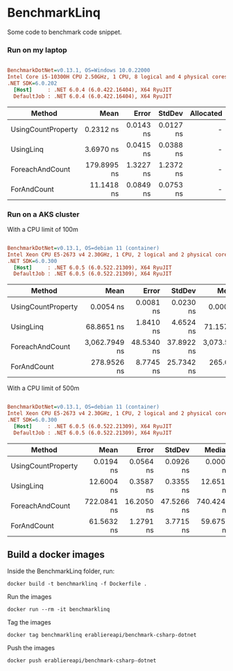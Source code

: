 # BenchmarkLinq

Some code to benchmark code snippet.

### Run on my laptop

``` ini

BenchmarkDotNet=v0.13.1, OS=Windows 10.0.22000
Intel Core i5-10300H CPU 2.50GHz, 1 CPU, 8 logical and 4 physical cores
.NET SDK=6.0.202
  [Host]     : .NET 6.0.4 (6.0.422.16404), X64 RyuJIT
  DefaultJob : .NET 6.0.4 (6.0.422.16404), X64 RyuJIT


```
|             Method |        Mean |     Error |    StdDev | Allocated |
|------------------- |------------:|----------:|----------:|----------:|
| UsingCountProperty |   0.2312 ns | 0.0143 ns | 0.0127 ns |         - |
|          UsingLinq |   3.6970 ns | 0.0415 ns | 0.0388 ns |         - |
|    ForeachAndCount | 179.8995 ns | 1.3227 ns | 1.2372 ns |         - |
|        ForAndCount |  11.1418 ns | 0.0849 ns | 0.0753 ns |         - |

### Run on a AKS cluster

With a CPU limit of 100m

``` ini

BenchmarkDotNet=v0.13.1, OS=debian 11 (container)
Intel Xeon CPU E5-2673 v4 2.30GHz, 1 CPU, 2 logical and 2 physical cores
.NET SDK=6.0.300
  [Host]     : .NET 6.0.5 (6.0.522.21309), X64 RyuJIT
  DefaultJob : .NET 6.0.5 (6.0.522.21309), X64 RyuJIT


```
|             Method |          Mean |      Error |     StdDev |        Median | Allocated |
|------------------- |--------------:|-----------:|-----------:|--------------:|----------:|
| UsingCountProperty |     0.0054 ns |  0.0081 ns |  0.0230 ns |     0.0000 ns |         - |
|          UsingLinq |    68.8651 ns |  1.8410 ns |  4.6524 ns |    71.1570 ns |         - |
|    ForeachAndCount | 3,062.7949 ns | 48.5340 ns | 37.8922 ns | 3,073.5560 ns |         - |
|        ForAndCount |   278.9526 ns |  8.7745 ns | 25.7342 ns |   265.0045 ns |         - |

With a CPU limit of 500m

``` ini

BenchmarkDotNet=v0.13.1, OS=debian 11 (container)
Intel Xeon CPU E5-2673 v4 2.30GHz, 1 CPU, 2 logical and 2 physical cores
.NET SDK=6.0.300
  [Host]     : .NET 6.0.5 (6.0.522.21309), X64 RyuJIT
  DefaultJob : .NET 6.0.5 (6.0.522.21309), X64 RyuJIT


```
|             Method |        Mean |      Error |     StdDev |      Median | Allocated |
|------------------- |------------:|-----------:|-----------:|------------:|----------:|
| UsingCountProperty |   0.0194 ns |  0.0564 ns |  0.0926 ns |   0.0000 ns |         - |
|          UsingLinq |  12.6004 ns |  0.3587 ns |  0.3355 ns |  12.6517 ns |         - |
|    ForeachAndCount | 722.0841 ns | 16.2050 ns | 47.5266 ns | 740.4247 ns |         - |
|        ForAndCount |  61.5632 ns |  1.2791 ns |  3.7715 ns |  59.6754 ns |         - |

## Build a docker images

Inside the BenchmarkLinq folder, run:

```
docker build -t benchmarklinq -f Dockerfile .
```

Run the images

```
docker run --rm -it benchmarklinq
```

Tag the images

```
docker tag benchmarklinq erabliereapi/benchmark-csharp-dotnet
```

Push the images

```
docker push erabliereapi/benchmark-csharp-dotnet
```